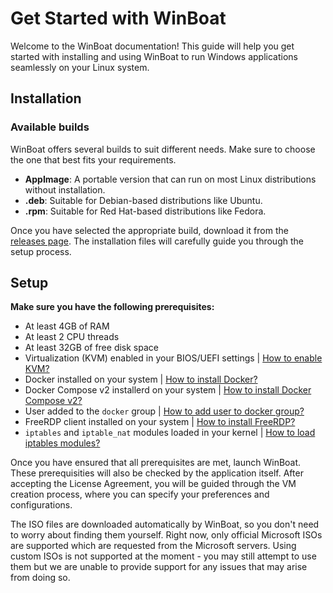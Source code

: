 # Get Started with WinBoat

Welcome to the WinBoat documentation! This guide will help you get started with installing and using WinBoat to run Windows applications seamlessly on your Linux system.

## Installation
### Available builds
WinBoat offers several builds to suit different needs. Make sure to choose the one that best fits your requirements.
- **AppImage**: A portable version that can run on most Linux distributions without installation.
- **.deb**: Suitable for Debian-based distributions like Ubuntu.
- **.rpm**: Suitable for Red Hat-based distributions like Fedora.

Once you have selected the appropriate build, download it from the [releases page](https://www.winboat.app#downloads). The installation files will carefully guide you through the setup process.

## Setup

**Make sure you have the following prerequisites:**
- At least 4GB of RAM
- At least 2 CPU threads
- At least 32GB of free disk space
- Virtualization (KVM) enabled in your BIOS/UEFI settings | [How to enable KVM?](./guides/enable-kvm.html)
- Docker installed on your system | [How to install Docker?](https://docs.docker.com/get-started/get-docker/)
- Docker Compose v2 installerd on your system | [How to install Docker Compose v2?](https://docs.docker.com/compose/install/)
- User added to the `docker` group | [How to add user to docker group?](https://docs.docker.com/engine/install/linux-postinstall/#manage-docker-as-a-non-root-user)
- FreeRDP client installed on your system | [How to install FreeRDP?](https://www.freerdp.com/)
- `iptables` and `iptable_nat` modules loaded in your kernel | [How to load iptables modules?](https://wiki.archlinux.org/title/Iptables#Loading_kernel_modules)

Once you have ensured that all prerequisites are met, launch WinBoat. These prerequisities will also be checked by the application itself. After accepting the License Agreement, you will be guided through the VM creation process, where you can specify your preferences and configurations.

The ISO files are downloaded automatically by WinBoat, so you don't need to worry about finding them yourself. Right now, only official Microsoft ISOs are supported which are requested from the Microsoft servers. Using custom ISOs is not supported at the moment - you may still attempt to use them but we are unable to provide support for any issues that may arise from doing so.